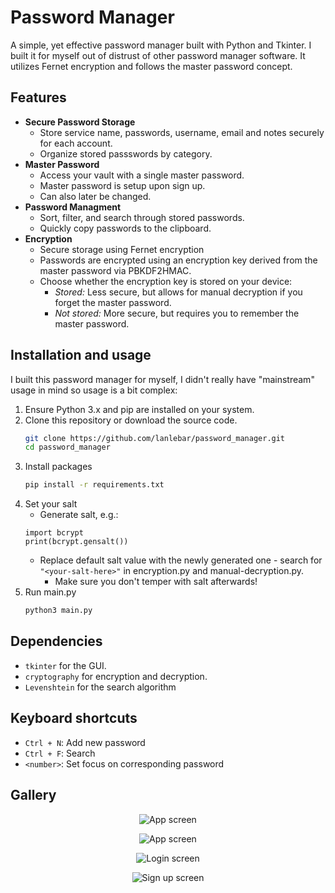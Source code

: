 # Password Manager

A simple, yet effective password manager built with Python and Tkinter. I built it for myself out of distrust of other password manager software. It utilizes Fernet encryption and follows the master password concept.

## Features
- **Secure Password Storage**
    - Store service name, passwords, username, email and notes securely for each account.
    - Organize stored passswords by category.
- **Master Password**
    - Access your vault with a single master password.
    - Master password is setup upon sign up.
    - Can also later be changed.
- **Password Managment**<br>
    - Sort, filter, and search through stored passwords.
    - Quickly copy passwords to the clipboard.
- **Encryption**
    - Secure storage using Fernet encryption
    - Passwords are encrypted using an encryption key derived from the master password via PBKDF2HMAC.
    - Choose whether the encryption key is stored on your device:
        - *Stored:* Less secure, but allows for manual decryption if you forget the master password.
        - *Not stored:* More secure, but requires you to remember the master password.


## Installation and usage
I built this password manager for myself, I didn't really have "mainstream" usage in mind so usage is a bit complex:
1. Ensure Python 3.x and pip are installed on your system.
2. Clone this repository or download the source code.
   ```sh
   git clone https://github.com/lanlebar/password_manager.git
   cd password_manager
   ```
3. Install packages
   ```sh
   pip install -r requirements.txt
   ```
4. Set your salt
    - Generate salt, e.g.:
    ```
    import bcrypt
    print(bcrypt.gensalt())
    ```
    - Replace default salt value with the newly generated one - search for `"<your-salt-here>"` in encryption.py and manual-decryption.py.
        - Make sure you don't temper with salt afterwards!
5. Run main.py
   ```sh
   python3 main.py
   ```
## Dependencies
- `tkinter` for the GUI.
- `cryptography` for encryption and decryption.
- `Levenshtein` for the search algorithm


## Keyboard shortcuts
   - `Ctrl + N`: Add new password
   - `Ctrl + F`: Search
   - `<number>`: Set focus on corresponding password

## Gallery
<p align="center">
  <img src="images/app.png" alt="App screen">
</p>
<p align="center">
  <img src="images/manage.png" alt="App screen">
</p>
<p align="center">
  <img src="images/login.png" alt="Login screen">
</p>
<p align="center">
  <img src="images/signup.png" alt="Sign up screen">
</p>
